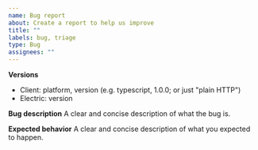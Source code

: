```yaml
---
name: Bug report
about: Create a report to help us improve
title: ""
labels: bug, triage
type: Bug
assignees: ""
---
```


**Versions**

- Client: platform, version (e.g. typescript, 1.0.0; or just "plain HTTP")
- Electric: version

**Bug description**
A clear and concise description of what the bug is.

**Expected behavior**
A clear and concise description of what you expected to happen.
